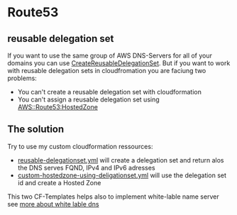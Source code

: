 # Route53

## reusable delegation set

If you want to use the same group of AWS DNS-Servers for all of your domains you can use [CreateReusableDelegationSet](https://docs.aws.amazon.com/Route53/latest/APIReference/API_CreateReusableDelegationSet.html). But if you want to work with reusable delegation sets in cloudfromation you are faciung two problems:

- You can't create a reusable delegation set with cloudformation
- You can't assign a reusable delegation set using [AWS::Route53:HostedZone](https://docs.aws.amazon.com/AWSCloudFormation/latest/UserGuide/aws-resource-route53-hostedzone.html)


## The solution

Try to use my custom cloudformation ressources:


- [reusable-delegationset.yml](./reusable-delegationset.yml) will create a delegation set and return alos the DNS serves FQND, IPv4 and IPv6 adresses
- [custom-hostedzone-using-deligationset.yml](./custom-hostedzone-using-deligationset.yml) will use the delegation set id and create a Hosted Zone

This two CF-Templates helps also to implement white-lable name server see [more about white lable dns](https://docs.aws.amazon.com/Route53/latest/DeveloperGuide/white-label-name-servers.html)

